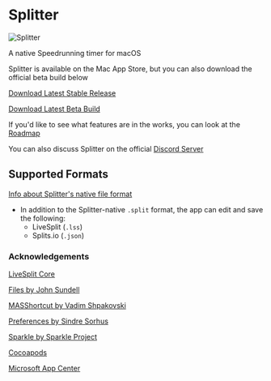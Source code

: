 # Splitter

![Splitter](https://mberk.com/splitter/splitter-smaller.png)

A native Speedrunning timer for macOS



Splitter is available on the Mac App Store, but you can also download the official beta build below

[Download Latest Stable Release](https://apps.apple.com/us/app/splitter-speedrun-timer/id1502505482?ls=1)

[Download Latest Beta Build](https://install.appcenter.ms/users/mjosephberk/apps/splittertest/distribution_groups/public%20beta)


If you'd like to see what features are in the works, you can look at the [Roadmap](https://github.com/MichaelJBerk/Splitter/wiki/Roadmap)

You can also discuss Splitter on the official [Discord Server](https://discord.gg/S6zCHYq)

## Supported Formats

[Info about Splitter's native file format](https://github.com/MichaelJBerk/Splitter/wiki/.Split-Format)

- In addition to the Splitter-native `.split` format, the app can edit and save the following:
	- LiveSplit (`.lss`)
	- Splits.io (`.json`)

### Acknowledgements
[LiveSplit Core](https://github.com/LiveSplit/livesplit-core)

[Files by John Sundell](https://github.com/JohnSundell/Files)

[MASShortcut by Vadim Shpakovski](https://github.com/shpakovski/MASShortcut)

[Preferences by Sindre Sorhus](https://github.com/sindresorhus/Preferences) 

[Sparkle by Sparkle Project](https://github.com/sparkle-project/Sparkle)

[Cocoapods](https://cocoapods.org)

[Microsoft App Center](https://appcenter.ms)
